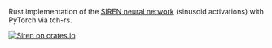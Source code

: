 Rust implementation of the [SIREN neural network](https://vsitzmann.github.io/siren/)
(sinusoid activations) with PyTorch via tch-rs.

[![Siren on crates.io](https://img.shields.io/crates/v/siren-torch)](https://crates.io/crates/siren-torch/)
